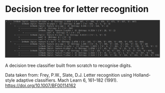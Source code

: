 # Decision tree for letter recognition

![](images/visualisation.png)

A decision tree classifier built from scratch to recognise digits. 

Data taken from: Frey, P.W., Slate, D.J. Letter recognition using Holland-style adaptive classifiers. Mach Learn 6, 161–182 (1991). https://doi.org/10.1007/BF00114162

